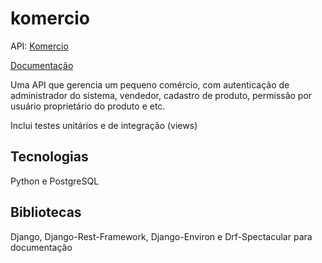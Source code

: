 # komercio

API: [Komercio](https://komercio-rafael-santos.herokuapp.com/api/)

[Documentação](https://komercio-rafael-santos.herokuapp.com/api/docs)

Uma API que gerencia um pequeno comércio, com autenticação de administrador do sistema, vendedor, cadastro de produto, permissão por usuário proprietário do produto e etc.

Inclui testes unitários e de integração (views) 

## Tecnologias

Python e PostgreSQL

## Bibliotecas

Django, Django-Rest-Framework, Django-Environ e Drf-Spectacular para documentação
